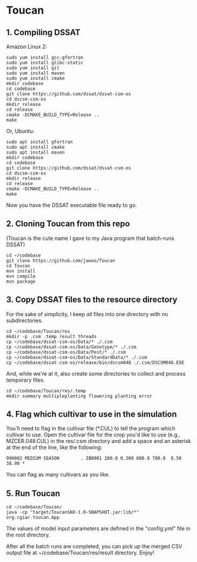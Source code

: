 # Toucan

## 1. Compiling DSSAT
Amazon Linux 2:
```
sudo yum install gcc-gfortran
sudo yum install glibc-static
sudo yum install git
sudo yum install maven
sudo yum install cmake
mkdir codebase
cd codebase
git clone https://github.com/dssat/dssat-csm-os
cd dscsm-csm-os
mkdir release
cd release
cmake -DCMAKE_BUILD_TYPE=Release ..
make
```
Or, Ubuntu:
```
sudo apt install gfortran
sudo apt install cmake
sudo apt install maven
mkdir codebase
cd codebase
git clone https://github.com/dssat/dssat-csm-os
cd dscsm-csm-os
mkdir release
cd release
cmake -DCMAKE_BUILD_TYPE=Release ..
make
```
Now you have the DSSAT executable file ready to go.

## 2. Cloning Toucan from this repo
(Toucan is the cute name I gave to my Java program that batch-runs DSSAT)

```
cd ~/codebase
git clone https://github.com/jawoo/Toucan
cd Toucan
mvn install
mvn compile
mvn package
```

## 3. Copy DSSAT files to the resource directory
For the sake of simplicity, I keep *all* files into one directory with no subdirectories.
```
cd ~/codebase/Toucan/res
mkdir -p .csm .temp result threads
cp ~/codebase/dssat-csm-os/Data/* ./.csm
cp ~/codebase/dssat-csm-os/Data/Genotype/* ./.csm
cp ~/codebase/dssat-csm-os/Data/Pest/* ./.csm
cp ~/codebase/dssat-csm-os/Data/StandardData/* ./.csm
cp ~/codebase/dssat-csm-os/release/bin/dscsm048 ./.csm/DSCSM048.EXE
```
And, while we're at it, also create some directories to collect and process temporary files.
```
cd ~/codebase/Toucan/res/.temp
mkdir summary multipleplanting flowering planting error
```

## 4. Flag which cultivar to use in the simulation
You'll need to flag in the cultivar file (*.CUL) to tell the program which cultivar to use. Open the cultivar file for the crop you'd like to use (e.g., MZCER.048.CUL) in the res/.csm directory and add a space and an asterisk at the end of the line, like the following:

```
990002 MEDIUM SEASON        . IB0001 200.0 0.300 800.0 700.0  8.50 38.90 *
```
You can flag as many cultivars as you like.

## 5. Run Toucan

```
cd ~/codebase/Toucan/
java -cp "target/ToucanSNX-1.0-SNAPSHOT.jar:lib/*" org.cgiar.toucan.App
```
The values of model input parameters are defined in the "config.yml" file in the root directory.

After all the batch runs are completed, you can pick up the merged CSV output file at ~/codebase/Toucan/res/result directory. Enjoy!

